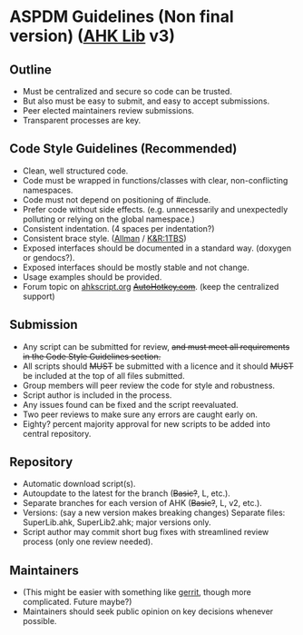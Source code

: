 ASPDM Guidelines (Non final version) ([AHK Lib](https://github.com/infogulch/AutoHotkey-StdLib/blob/master/README.md#ahk-lib-v2) v3)
==========

Outline
-------

- Must be centralized and secure so code can be trusted.
- But also must be easy to submit, and easy to accept submissions.
- Peer elected maintainers review submissions.
- Transparent processes are key.

Code Style Guidelines (Recommended)
---------------------

- Clean, well structured code.
- Code must be wrapped in functions/classes with clear, non-conflicting namespaces.
- Code must not depend on positioning of #include.
- Prefer code without side effects. (e.g. unnecessarily and unexpectedly polluting or relying on the global namespace.)
- Consistent indentation. (4 spaces per indentation?)
- Consistent brace style. ([Allman](http://en.wikipedia.org/wiki/Indent_style#Allman_style) / [K&R:1TBS](http://en.wikipedia.org/wiki/Indent_style#Variant:_1TBS))
- Exposed interfaces should be documented in a standard way. (doxygen or gendocs?).
- Exposed interfaces should be mostly stable and not change.
- Usage examples should be provided.
- Forum topic on [ahkscript.org](http://ahkscript.org/) <s>~~[AutoHotkey.com](http://www.autohotkey.com/)~~</s>. (keep the centralized support)

Submission
----------

- Any script can be submitted for review, <s>~~and must meet all requirements in the Code Style Guidelines section.~~</s>
- All scripts should <s>~~MUST~~</s> be submitted with a licence and it should <s>~~MUST~~</s> be included at the top of all files submitted.
- Group members will peer review the code for style and robustness.
- Script author is included in the process.
- Any issues found can be fixed and the script reevaluated.
- Two peer reviews to make sure any errors are caught early on.
- Eighty? percent majority approval for new scripts to be added into central repository.

Repository
----------

- Automatic download script(s).
- Autoupdate to the latest for the branch (<s>Basic?</s>, L, etc.).
- Separate branches for each version of AHK (<s>Basic?</s>, L, v2, etc.).
- Versions: (say a new version makes breaking changes) Separate files: SuperLib.ahk, SuperLib2.ahk; major versions only.
- Script author may commit short bug fixes with streamlined review process (only one review needed).

Maintainers
-----------

- (This might be easier with something like [gerrit](http://code.google.com/p/gerrit/), though more complicated.  Future maybe?)
- Maintainers should seek public opinion on key decisions whenever possible.